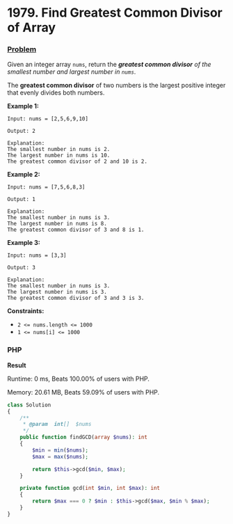 # 1979. Find Greatest Common Divisor of Array

### [Problem](https://leetcode.com/problems/find-greatest-common-divisor-of-array/description/)

Given an integer array `nums`, 
return the _**greatest common divisor** of the smallest number and largest number in `nums`_.

The **greatest common divisor** of two numbers is the largest positive integer that evenly divides both numbers.

**Example 1:**

```
Input: nums = [2,5,6,9,10]

Output: 2

Explanation:
The smallest number in nums is 2.
The largest number in nums is 10.
The greatest common divisor of 2 and 10 is 2.
```

**Example 2:**

```
Input: nums = [7,5,6,8,3]

Output: 1

Explanation:
The smallest number in nums is 3.
The largest number in nums is 8.
The greatest common divisor of 3 and 8 is 1.
```

**Example 3:**

```
Input: nums = [3,3]

Output: 3

Explanation:
The smallest number in nums is 3.
The largest number in nums is 3.
The greatest common divisor of 3 and 3 is 3.
```

**Constraints:**

- `2 <= nums.length <= 1000`
- `1 <= nums[i] <= 1000`

### PHP

**Result**

Runtime: 0 ms, Beats 100.00% of users with PHP.

Memory: 20.61 MB, Beats 59.09% of users with PHP.

```php
class Solution
{
    /**
     * @param  int[]  $nums
     */
    public function findGCD(array $nums): int
    {
        $min = min($nums);
        $max = max($nums);

        return $this->gcd($min, $max);
    }

    private function gcd(int $min, int $max): int
    {
        return $max === 0 ? $min : $this->gcd($max, $min % $max);
    }
}
```
